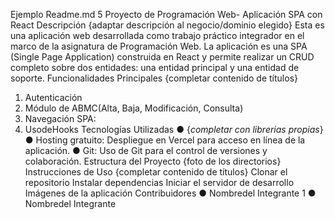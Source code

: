 Ejemplo Readme.md
 5
 Proyecto de Programación Web- Aplicación SPA con React
 Descripción
 {adaptar descripción al negocio/dominio elegido}
 Esta es una aplicación web desarrollada como trabajo práctico integrador en el
 marco de la asignatura de Programación Web. La aplicación es una SPA (Single Page
 Application) construida en React y permite realizar un CRUD completo sobre dos entidades:
 una entidad principal y una entidad de soporte.
 Funcionalidades Principales
 {completar contenido de títulos}
 1. Autenticación
 2. Módulo de ABMC(Alta, Baja, Modificación, Consulta)
 3. Navegación SPA:
 4. UsodeHooks
 Tecnologías Utilizadas
 ● {*completar con librerias propias*}
 ● Hosting gratuito: Despliegue en Vercel para acceso en línea de la aplicación.
 ● Git: Uso de Git para el control de versiones y colaboración.
 Estructura del Proyecto
 {foto de los directorios}
 Instrucciones de Uso
 {completar contenido de títulos}
 Clonar el repositorio
 Instalar dependencias
 Iniciar el servidor de desarrollo
 Imágenes de la aplicación
 Contribuidores
 ● Nombredel Integrante 1
 ● Nombredel Integrante 
